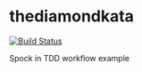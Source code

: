 # thediamondkata

[![Build Status](https://travis-ci.org/12masta/thediamondkata.svg?branch=master)](https://travis-ci.org/12masta/thediamondkata)

Spock in TDD workflow example